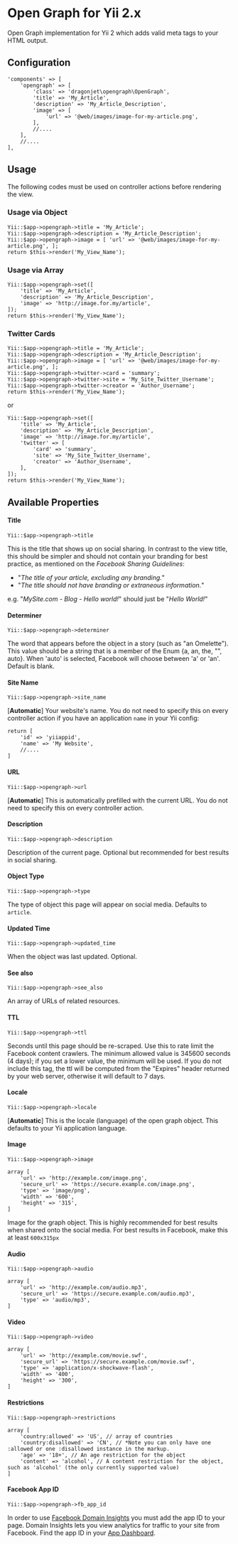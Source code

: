 # Open Graph for Yii 2.x
Open Graph implementation for Yii 2 which adds valid meta tags to your HTML output.

## Configuration
```
'components' => [
	'opengraph' => [
		'class' => 'dragonjet\opengraph\OpenGraph',
        'title' => 'My_Article',
        'description' => 'My_Article_Description',
        'image' => [
            'url' => '@web/images/image-for-my-article.png',
        ],
        //....
	],
	//....
],
```

## Usage
The following codes must be used on controller actions before rendering the view.

### Usage via Object
```
Yii::$app->opengraph->title = 'My_Article';
Yii::$app->opengraph->description = 'My_Article_Description';
Yii::$app->opengraph->image = [ 'url' => '@web/images/image-for-my-article.png', ];
return $this->render('My_View_Name');
```

### Usage via Array
```
Yii::$app->opengraph->set([
	'title' => 'My_Article',
	'description' => 'My_Article_Description',
	'image' => 'http://image.for.my/article',
]);
return $this->render('My_View_Name');
```

### Twitter Cards
```
Yii::$app->opengraph->title = 'My_Article';
Yii::$app->opengraph->description = 'My_Article_Description';
Yii::$app->opengraph->image = [ 'url' => '@web/images/image-for-my-article.png', ];
Yii::$app->opengraph->twitter->card = 'summary';
Yii::$app->opengraph->twitter->site = 'My_Site_Twitter_Username';
Yii::$app->opengraph->twitter->creator = 'Author_Username';
return $this->render('My_View_Name');
```
or
```
Yii::$app->opengraph->set([
	'title' => 'My_Article',
	'description' => 'My_Article_Description',
	'image' => 'http://image.for.my/article',
	'twitter' => [
		'card' => 'summary',
		'site' => 'My_Site_Twitter_Username',
		'creator' => 'Author_Username',
	],
]);
return $this->render('My_View_Name');
```

## Available Properties
#### Title
`Yii::$app->opengraph->title`

This is the title that shows up on social sharing. In contrast to the view title, this should be simpler and should not contain your branding for best practice, as mentioned on the *Facebook Sharing Guidelines*:

* "*The title of your article, excluding any branding.*"
* "*The title should not have branding or extraneous information.*"

e.g. "*MySite.com - Blog - Hello world!*" should just be "*Hello World!*"


#### Determiner
`Yii::$app->opengraph->determiner`
	
The word that appears before the object in a story (such as "an Omelette"). This value should be a string that is a member of the Enum {a, an, the, "", auto}. When 'auto' is selected, Facebook will choose between 'a' or 'an'. Default is blank.

#### Site Name
`Yii::$app->opengraph->site_name`

[**Automatic**] Your website's name. You do not need to specify this on every controller action if you have an application `name` in your Yii config:

```
return [
    'id' => 'yiiappid',
	'name' => 'My Website',
    //....
]
```

#### URL
`Yii::$app->opengraph->url`

[**Automatic**] This is automatically prefilled with the current URL. You do not need to specify this on every controller action.

#### Description
`Yii::$app->opengraph->description`

Description of the current page. Optional but recommended for best results in social sharing.

#### Object Type
`Yii::$app->opengraph->type`

The type of object this page will appear on social media. Defaults to `article`.

#### Updated Time
`Yii::$app->opengraph->updated_time`

When the object was last updated. Optional.

#### See also
`Yii::$app->opengraph->see_also`

An array of URLs of related resources.

#### TTL
`Yii::$app->opengraph->ttl`

Seconds until this page should be re-scraped. Use this to rate limit the Facebook content crawlers. The minimum allowed value is 345600 seconds (4 days); if you set a lower value, the minimum will be used. If you do not include this tag, the ttl will be computed from the "Expires" header returned by your web server, otherwise it will default to 7 days.

#### Locale
`Yii::$app->opengraph->locale`

[**Automatic**] This is the locale (language) of the open graph object. This defaults to your Yii application language.

#### Image
`Yii::$app->opengraph->image`

```
array [
    'url' => 'http://example.com/image.png',
    'secure_url' => 'https://secure.example.com/image.png',
    'type' => 'image/png',
    'width' => '600',
    'height' => '315',   
]
```

Image for the graph object. This is highly recommended for best results when shared onto the social media. For best results in Facebook, make this at least `600x315px`

#### Audio
`Yii::$app->opengraph->audio`

```
array [
    'url' => 'http://example.com/audio.mp3',
    'secure_url' => 'https://secure.example.com/audio.mp3',
    'type' => 'audio/mp3',
]
```

#### Video
`Yii::$app->opengraph->video`

```
array [
    'url' => 'http://example.com/movie.swf',
    'secure_url' => 'https://secure.example.com/movie.swf',
    'type' => 'application/x-shockwave-flash',
    'width' => '400',
    'height' => '300',   
]
```

#### Restrictions
`Yii::$app->opengraph->restrictions`

```
array [
    'country:allowed' => 'US', // array of countries
    'country:disallowed' => 'CN', // *Note you can only have one :allowed or one :disallowed instance in the markup.
    'age' => '18+', // An age restriction for the object
    'content' => 'alcohol', // A content restriction for the object, such as 'alcohol' (the only currently supported value)
]
```

#### Facebook App ID
`Yii::$app->opengraph->fb_app_id`

In order to use [Facebook Domain Insights](https://developers.facebook.com/docs/platforminsights/domains) you must add the app ID to your page. Domain Insights lets you view analytics for traffic to your site from Facebook. Find the app ID in your [App Dashboard](https://developers.facebook.com/apps/redirect/dashboard).